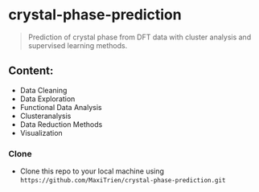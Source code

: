 # crystal-phase-prediction

> Prediction of crystal phase from DFT data with cluster analysis and supervised learning methods.

## Content: 
 
 - Data Cleaning
 - Data Exploration
 - Functional Data Analysis
 - Clusteranalysis
 - Data Reduction Methods
 - Visualization 
 
 ### Clone
 - Clone this repo to your local machine using `https://github.com/MaxiTrien/crystal-phase-prediction.git`
